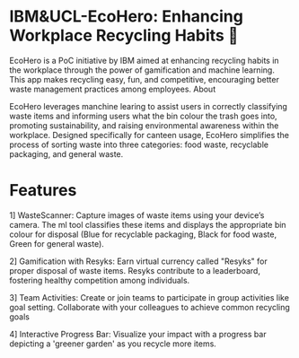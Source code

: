 # IBM&UCL-EcoHero: Enhancing Workplace Recycling Habits 🌿

EcoHero is a PoC initiative by IBM aimed at enhancing recycling habits in the workplace through the power of gamification and machine learning. This app makes recycling easy, fun, and competitive, encouraging better waste management practices among employees.
About

EcoHero leverages manchine learing to assist users in correctly classifying waste items and informing users what the bin colour the trash goes into, promoting sustainability, and raising environmental awareness within the workplace. Designed specifically for canteen usage, EcoHero simplifies the process of sorting waste into three categories: food waste, recyclable packaging, and general waste.

# Features

1] WasteScanner: Capture images of waste items using your device’s camera. The ml tool classifies these items and displays the appropriate bin colour for disposal (Blue for recyclable packaging, Black for food waste, Green for general waste).

2] Gamification with Resyks: Earn virtual currency called "Resyks" for proper disposal of waste items. Resyks contribute to a leaderboard, fostering healthy competition among individuals.

3] Team Activities: Create or join teams to participate in group activities like goal setting. Collaborate with your colleagues to achieve common recycling goals

4] Interactive Progress Bar: Visualize your impact with a progress bar depicting a 'greener garden' as you recycle more items.


